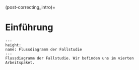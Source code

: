 (post-correcting_intro)=
# Einführung


```{figure} ../book_images/flow-chart_ocr-postprocessing.jpeg
---
height:
name: Flussdiagramm der Fallstudie
---
Flussdiagramm der Fallstudie. Wir befinden uns im vierten Arbeitspaket.
```